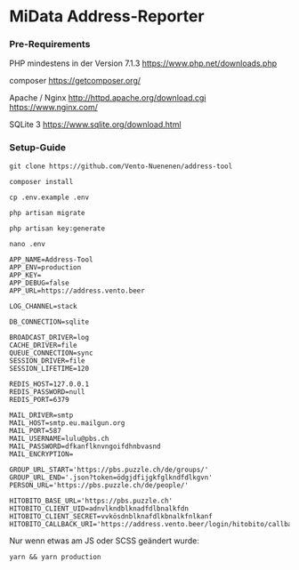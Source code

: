# MiData Address-Reporter

### Pre-Requirements
PHP mindestens in der Version 7.1.3 
https://www.php.net/downloads.php

composer
https://getcomposer.org/

Apache / Nginx
http://httpd.apache.org/download.cgi
https://www.nginx.com/

SQLite 3
https://www.sqlite.org/download.html

### Setup-Guide

```
git clone https://github.com/Vento-Nuenenen/address-tool
```

```
composer install
```

```
cp .env.example .env
```

```
php artisan migrate
```

```
php artisan key:generate
```

```
nano .env
```

```
APP_NAME=Address-Tool
APP_ENV=production
APP_KEY=
APP_DEBUG=false
APP_URL=https://address.vento.beer

LOG_CHANNEL=stack

DB_CONNECTION=sqlite

BROADCAST_DRIVER=log
CACHE_DRIVER=file
QUEUE_CONNECTION=sync
SESSION_DRIVER=file
SESSION_LIFETIME=120

REDIS_HOST=127.0.0.1
REDIS_PASSWORD=null
REDIS_PORT=6379

MAIL_DRIVER=smtp
MAIL_HOST=smtp.eu.mailgun.org
MAIL_PORT=587
MAIL_USERNAME=lulu@pbs.ch
MAIL_PASSWORD=dfkanflknvngoifdhnbvasnd
MAIL_ENCRYPTION=

GROUP_URL_START='https://pbs.puzzle.ch/de/groups/'
GROUP_URL_END='.json?token=ödgjdfijgkfglkndfdlkgvn'
PERSON_URL='https://pbs.puzzle.ch/de/people/'

HITOBITO_BASE_URL='https://pbs.puzzle.ch'
HITOBITO_CLIENT_UID=adnvlkndblknadfdlbnalkfdn
HITOBITO_CLIENT_SECRET=vvkösdnblknafdlkbnalkfnlkanf
HITOBITO_CALLBACK_URI='https://address.vento.beer/login/hitobito/callback'
```

Nur wenn etwas am JS oder SCSS geändert wurde:
```
yarn && yarn production
```
